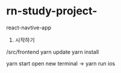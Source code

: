 # rn-study-project-

react-navtive-app 

1. 시작하기 

/src/frontend
yarn update
yarn install 

yarn start 
open new terminal -> yarn run ios 
